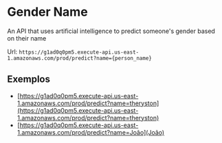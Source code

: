 # Gender Name

An API that uses artificial intelligence to predict someone's gender based on their name

Url: `https://g1ad0q0pm5.execute-api.us-east-1.amazonaws.com/prod/predict?name={person_name}`

## Exemplos

- [https://g1ad0q0pm5.execute-api.us-east-1.amazonaws.com/prod/predict?name=theryston](https://g1ad0q0pm5.execute-api.us-east-1.amazonaws.com/prod/predict?name=theryston)
- [https://g1ad0q0pm5.execute-api.us-east-1.amazonaws.com/prod/predict?name=João](João)
